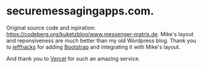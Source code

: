 # securemessagingapps.com.

Original source code and inpiration: https://codeberg.org/kuketzblog/www.messenger-matrix.de. Mike's layout and reponsiveness are much better than my old Wordpress blog. Thank you to <a href="https://jeffhacks.com/">jeffhacks</a> for adding <a href="[https://jeffhacks.com/](https://getbootstrap.com/)">Bootstrap</a> and integrating it with Mike's layout. 

And thank you to <a href="https://www.vercel.com/">Vercel</a> for such an amazing service. 
